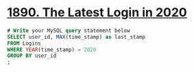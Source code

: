 # [1890. The Latest Login in 2020](https://leetcode.com/problems/the-latest-login-in-2020)

```sql
# Write your MySQL query statement below
SELECT user_id, MAX(time_stamp) as last_stamp
FROM Logins
WHERE YEAR(time_stamp) = 2020
GROUP BY user_id
;

```
